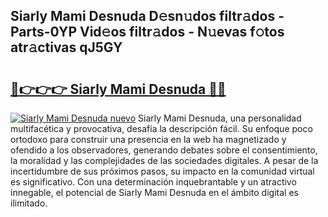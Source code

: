 ## Siarly Mami Desnuda D𝚎sn𝚞dos filtr𝚊dos - Parts-0YP Vid𝚎os filtr𝚊dos - N𝚞evas f𝚘tos atr𝚊ctivas qJ5GY

# <h2><a href="http://mbbrj5l.tromn.icu/?c=Siarly+Mami+Desnuda">🔗👉👉👉 Siarly Mami Desnuda 🔗🔗</a></h2>

[![Siarly Mami Desnuda nuevo](https://i.imgur.com/pEAQMta.gif)](http://mbbrj5l.tromn.icu/?c=Siarly+Mami+Desnuda)
Siarly Mami Desnuda, una personalidad multifacética y provocativa, desafía la descripción fácil. Su enfoque poco ortodoxo para construir una presencia en la web ha magnetizado y ofendido a los observadores, generando debates sobre el consentimiento, la moralidad y las complejidades de las sociedades digitales. A pesar de la incertidumbre de sus próximos pasos, su impacto en la comunidad virtual es significativo. Con una determinación inquebrantable y un atractivo innegable, el potencial de Siarly Mami Desnuda en el ámbito digital es ilimitado.
